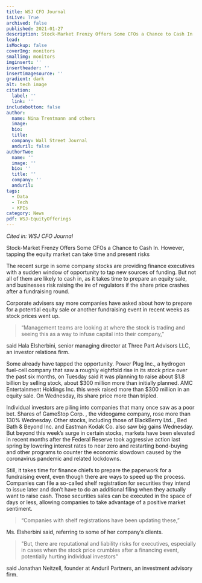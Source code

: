 ```yaml
---
title: WSJ CFO Journal
isLive: True
archived: false
published: 2021-01-27 
description: Stock-Market Frenzy Offers Some CFOs a Chance to Cash In 
lead:
isMockup: false
coverImg: monitors 
smallimg: monitors
imginsert: ''
insertheader: ''
insertimagesource: ''
gradient: dark
alt: tech image 
citation:
  label: ''
  link: ''
includebottom: false
author: 
  name: Nina Trentmann and others
  image:
  bio: 
  title: 
  company: Wall Street Journal
  anduril: false
authorTwo:
  name: ''
  image: ''
  bio: ''
  title: ''
  company: ''
  anduril:
tags: 
  - Data
  - Tech
  - KPIs
category: News
pdf: WSJ-EquityOfferings
---
```


*Cited in: WSJ CFO Journal*

Stock-Market Frenzy Offers Some CFOs a Chance to Cash In. However, tapping the equity market can take time and present risks

The recent surge in some company stocks are providing finance executives with a sudden window of opportunity to tap new sources of funding. But not all of them are likely to cash in, as it takes time to prepare an equity sale, and businesses risk raising the ire of regulators if the share price crashes after a fundraising round. 

Corporate advisers say more companies have asked about how to prepare for a potential equity sale or another fundraising event in recent weeks as stock prices went up. 
>“Management teams are looking at where the stock is trading and seeing this as a way to infuse capital into their company,”

said Hala Elsherbini, senior managing director at
Three Part Advisors LLC, an investor relations firm. 

Some already have tapped the opportunity. Power Plug Inc., a hydrogen fuel-cell company that saw a roughly eightfold rise in its stock price over the past six months, on Tuesday said it was planning to raise about $1.8 billion by selling stock, about $300 million more than initially planned. AMC Entertainment Holdings Inc. this week raised more than $300 million in an equity sale. On Wednesday, its share price more than tripled.

Individual investors are piling into companies that many once saw as a poor bet. Shares of GameStop Corp. , the videogame company, rose more than 130% Wednesday. Other stocks, including those of BlackBerry Ltd. , Bed Bath & Beyond Inc. and Eastman Kodak Co. also saw big gains Wednesday. 
But beyond this week’s surge in certain stocks, markets have been elevated in recent months after the Federal Reserve took aggressive action last spring by lowering interest rates to near zero and restarting bond-buying and other programs to counter the economic slowdown caused by the coronavirus pandemic and related lockdowns. 

Still, it takes time for finance chiefs to prepare the paperwork for a fundraising event, even though there are ways to speed up the process. Companies can file a so-called shelf registration for securities they intend to issue later and don’t have to do an additional filing when they actually want to raise cash. 
Those securities sales can be executed in the space of days or less, allowing companies to take advantage of a positive market sentiment. 
>“Companies with shelf registrations have been updating these,”

Ms. Elsherbini said, referring to some of her company’s clients. 

>"But, there are reputational and liability risks for executives, especially in cases when the stock price crumbles after a financing event, potentially hurting individual investors" 

said Jonathan Neitzell, founder at Anduril Partners, an investment advisory firm.

